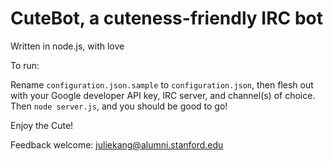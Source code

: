 CuteBot, a cuteness-friendly IRC bot
====================================
Written in node.js, with love

To run: 

Rename `configuration.json.sample` to `configuration.json`, then flesh out with your Google developer API key, IRC server, and channel(s) of choice.  Then `node server.js`, and you should be good to go!

Enjoy the Cute!

Feedback welcome: juliekang@alumni.stanford.edu
